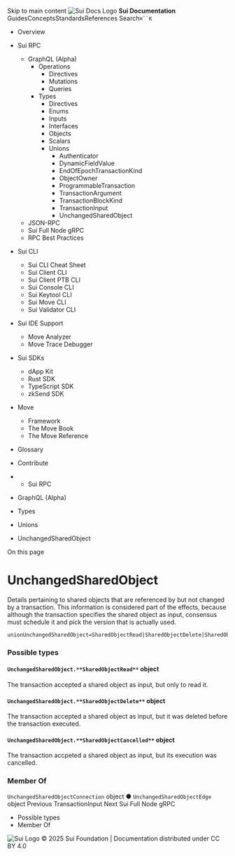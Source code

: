 Skip to main content
![Sui Docs Logo](https://docs.sui.io/img/sui-logo.svg)
**Sui Documentation**
GuidesConceptsStandardsReferences
Search`⌘``K`
  * Overview
  * Sui RPC
    * GraphQL (Alpha)
      * Operations
        * Directives
        * Mutations
        * Queries
      * Types
        * Directives
        * Enums
        * Inputs
        * Interfaces
        * Objects
        * Scalars
        * Unions
          * Authenticator
          * DynamicFieldValue
          * EndOfEpochTransactionKind
          * ObjectOwner
          * ProgrammableTransaction
          * TransactionArgument
          * TransactionBlockKind
          * TransactionInput
          * UnchangedSharedObject
    * JSON-RPC
    * Sui Full Node gRPC
    * RPC Best Practices
  * Sui CLI
    * Sui CLI Cheat Sheet
    * Sui Client CLI
    * Sui Client PTB CLI
    * Sui Console CLI
    * Sui Keytool CLI
    * Sui Move CLI
    * Sui Validator CLI
  * Sui IDE Support
    * Move Analyzer
    * Move Trace Debugger
  * Sui SDKs
    * dApp Kit
    * Rust SDK
    * TypeScript SDK
    * zkSend SDK
  * Move
    * Framework
    * The Move Book
    * The Move Reference
  * Glossary
  * Contribute


  *   * Sui RPC
  * GraphQL (Alpha)
  * Types
  * Unions
  * UnchangedSharedObject


On this page
# UnchangedSharedObject
Details pertaining to shared objects that are referenced by but not changed by a transaction. This information is considered part of the effects, because although the transaction specifies the shared object as input, consensus must schedule it and pick the version that is actually used.
```
unionUnchangedSharedObject=SharedObjectRead|SharedObjectDelete|SharedObjectCancelled  

```

### Possible types​
####  `UnchangedSharedObject.**SharedObjectRead**` object​
The transaction accepted a shared object as input, but only to read it.
####  `UnchangedSharedObject.**SharedObjectDelete**` object​
The transaction accepted a shared object as input, but it was deleted before the transaction executed.
####  `UnchangedSharedObject.**SharedObjectCancelled**` object​
The transaction accpeted a shared object as input, but its execution was cancelled.
### Member Of​
`UnchangedSharedObjectConnection` object ● `UnchangedSharedObjectEdge` object
Previous
TransactionInput
Next
Sui Full Node gRPC
  * Possible types
  * Member Of


![Sui Logo](https://docs.sui.io/img/sui-logo-footer.svg)
© 2025 Sui Foundation | Documentation distributed under CC BY 4.0
